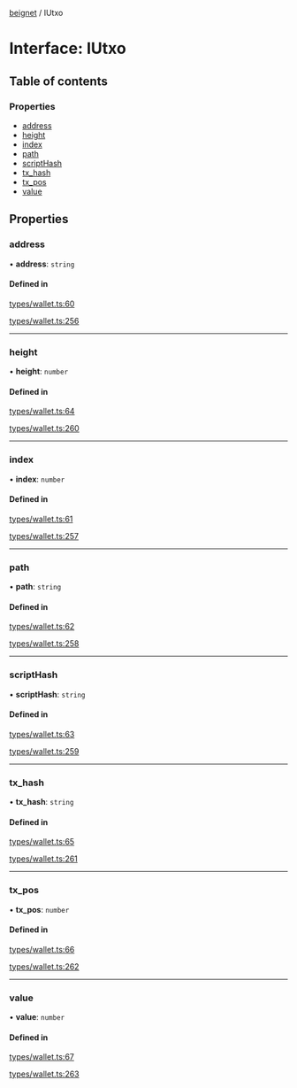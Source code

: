 [beignet](../README.md) / IUtxo

# Interface: IUtxo

## Table of contents

### Properties

- [address](IUtxo.md#address)
- [height](IUtxo.md#height)
- [index](IUtxo.md#index)
- [path](IUtxo.md#path)
- [scriptHash](IUtxo.md#scripthash)
- [tx\_hash](IUtxo.md#tx_hash)
- [tx\_pos](IUtxo.md#tx_pos)
- [value](IUtxo.md#value)

## Properties

### address

• **address**: `string`

#### Defined in

[types/wallet.ts:60](https://github.com/synonymdev/beignet/blob/583604f/src/types/wallet.ts#L60)

[types/wallet.ts:256](https://github.com/synonymdev/beignet/blob/583604f/src/types/wallet.ts#L256)

___

### height

• **height**: `number`

#### Defined in

[types/wallet.ts:64](https://github.com/synonymdev/beignet/blob/583604f/src/types/wallet.ts#L64)

[types/wallet.ts:260](https://github.com/synonymdev/beignet/blob/583604f/src/types/wallet.ts#L260)

___

### index

• **index**: `number`

#### Defined in

[types/wallet.ts:61](https://github.com/synonymdev/beignet/blob/583604f/src/types/wallet.ts#L61)

[types/wallet.ts:257](https://github.com/synonymdev/beignet/blob/583604f/src/types/wallet.ts#L257)

___

### path

• **path**: `string`

#### Defined in

[types/wallet.ts:62](https://github.com/synonymdev/beignet/blob/583604f/src/types/wallet.ts#L62)

[types/wallet.ts:258](https://github.com/synonymdev/beignet/blob/583604f/src/types/wallet.ts#L258)

___

### scriptHash

• **scriptHash**: `string`

#### Defined in

[types/wallet.ts:63](https://github.com/synonymdev/beignet/blob/583604f/src/types/wallet.ts#L63)

[types/wallet.ts:259](https://github.com/synonymdev/beignet/blob/583604f/src/types/wallet.ts#L259)

___

### tx\_hash

• **tx\_hash**: `string`

#### Defined in

[types/wallet.ts:65](https://github.com/synonymdev/beignet/blob/583604f/src/types/wallet.ts#L65)

[types/wallet.ts:261](https://github.com/synonymdev/beignet/blob/583604f/src/types/wallet.ts#L261)

___

### tx\_pos

• **tx\_pos**: `number`

#### Defined in

[types/wallet.ts:66](https://github.com/synonymdev/beignet/blob/583604f/src/types/wallet.ts#L66)

[types/wallet.ts:262](https://github.com/synonymdev/beignet/blob/583604f/src/types/wallet.ts#L262)

___

### value

• **value**: `number`

#### Defined in

[types/wallet.ts:67](https://github.com/synonymdev/beignet/blob/583604f/src/types/wallet.ts#L67)

[types/wallet.ts:263](https://github.com/synonymdev/beignet/blob/583604f/src/types/wallet.ts#L263)
